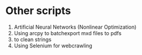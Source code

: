 # Other scripts
1. Artificial Neural Networks (Nonlinear Optimization)
2. Using arcpy to batchexport mxd files to pdfs
3. to clean strings
4. Using Selenium for webcrawling
